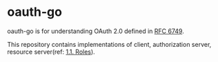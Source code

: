 # oauth-go
oauth-go is for understanding OAuth 2.0 defined in [RFC 6749](https://datatracker.ietf.org/doc/html/rfc6749).

This repository contains implementations of client, authorization server, resource server(ref: [1.1. Roles](https://datatracker.ietf.org/doc/html/rfc6749#section-1.1)). 
